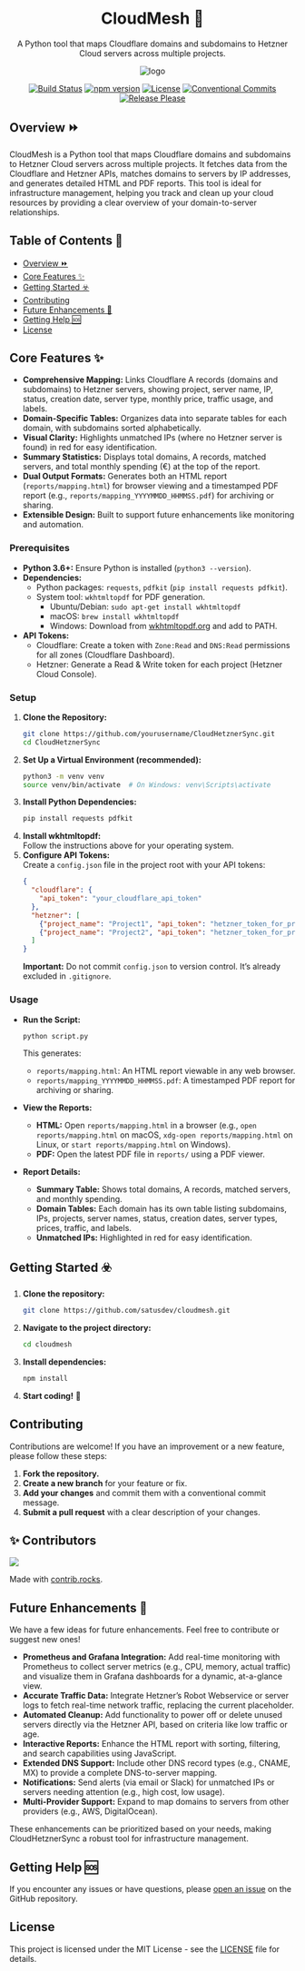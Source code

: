 <div align="center">
  <h1>CloudMesh 🚀</h1>
  <p>A Python tool that maps Cloudflare domains and subdomains to Hetzner Cloud servers across multiple projects.</p>
  <img src="https://img.icons8.com/fluency/96/000000/server.png" alt="logo"/>
</div>

<div align="center">

[![Build Status](https://img.shields.io/github/actions/workflow/status/satusdev/scaffold/lint.yml?branch=main)](https://github.com/satusdev/scaffold/actions)
[![npm version](https://img.shields.io/npm/v/starter-template.svg)](https://www.npmjs.com/package/starter-template)
[![License](https://img.shields.io/npm/l/starter-template.svg)](https://opensource.org/licenses/MIT)
[![Conventional Commits](https://img.shields.io/badge/Conventional%20Commits-1.0.0-%23FE5196?logo=conventionalcommits&logoColor=white)](https://conventionalcommits.org)
[![Release Please](https://img.shields.io/badge/release-please-blue.svg)](https://github.com/googleapis/release-please)

</div>

## Overview ⏩️

CloudMesh is a Python tool that maps Cloudflare domains and subdomains to Hetzner Cloud servers across multiple projects. It fetches data from the Cloudflare and Hetzner APIs, matches domains to servers by IP addresses, and generates detailed HTML and PDF reports. This tool is ideal for infrastructure management, helping you track and clean up your cloud resources by providing a clear overview of your domain-to-server relationships.

## Table of Contents 📄

- [Overview ⏩️](#overview-️)
- [Core Features ✨](#core-features-)
- [Getting Started ☣️](#getting-started-️)
- [Contributing](#contributing)
- [Future Enhancements 🔮](#future-enhancements-)
- [Getting Help 🆘](#getting-help-)
- [License](#license)

## Core Features ✨

- **Comprehensive Mapping:** Links Cloudflare A records (domains and subdomains) to Hetzner servers, showing project, server name, IP, status, creation date, server type, monthly price, traffic usage, and labels.
- **Domain-Specific Tables:** Organizes data into separate tables for each domain, with subdomains sorted alphabetically.
- **Visual Clarity:** Highlights unmatched IPs (where no Hetzner server is found) in red for easy identification.
- **Summary Statistics:** Displays total domains, A records, matched servers, and total monthly spending (€) at the top of the report.
- **Dual Output Formats:** Generates both an HTML report (`reports/mapping.html`) for browser viewing and a timestamped PDF report (e.g., `reports/mapping_YYYYMMDD_HHMMSS.pdf`) for archiving or sharing.
- **Extensible Design:** Built to support future enhancements like monitoring and automation.

### Prerequisites

- **Python 3.6+:** Ensure Python is installed (`python3 --version`).
- **Dependencies:**
  - Python packages: `requests`, `pdfkit` (`pip install requests pdfkit`).
  - System tool: `wkhtmltopdf` for PDF generation.
    - Ubuntu/Debian: `sudo apt-get install wkhtmltopdf`
    - macOS: `brew install wkhtmltopdf`
    - Windows: Download from [wkhtmltopdf.org](https://wkhtmltopdf.org) and add to PATH.
- **API Tokens:**
  - Cloudflare: Create a token with `Zone:Read` and `DNS:Read` permissions for all zones (Cloudflare Dashboard).
  - Hetzner: Generate a Read & Write token for each project (Hetzner Cloud Console).

### Setup

1. **Clone the Repository:**
   ```bash
   git clone https://github.com/yourusername/CloudHetznerSync.git
   cd CloudHetznerSync
   ```
2. **Set Up a Virtual Environment (recommended):**
   ```bash
   python3 -m venv venv
   source venv/bin/activate  # On Windows: venv\Scripts\activate
   ```
3. **Install Python Dependencies:**
   ```bash
   pip install requests pdfkit
   ```
4. **Install wkhtmltopdf:**  
   Follow the instructions above for your operating system.
5. **Configure API Tokens:**  
   Create a `config.json` file in the project root with your API tokens:
   ```json
   {
     "cloudflare": {
       "api_token": "your_cloudflare_api_token"
     },
     "hetzner": [
       {"project_name": "Project1", "api_token": "hetzner_token_for_project1"},
       {"project_name": "Project2", "api_token": "hetzner_token_for_project2"}
     ]
   }
   ```
   **Important:** Do not commit `config.json` to version control. It’s already excluded in `.gitignore`.

### Usage

- **Run the Script:**
  ```bash
  python script.py
  ```
  This generates:
  - `reports/mapping.html`: An HTML report viewable in any web browser.
  - `reports/mapping_YYYYMMDD_HHMMSS.pdf`: A timestamped PDF report for archiving or sharing.

- **View the Reports:**
  - **HTML:** Open `reports/mapping.html` in a browser (e.g., `open reports/mapping.html` on macOS, `xdg-open reports/mapping.html` on Linux, or `start reports/mapping.html` on Windows).
  - **PDF:** Open the latest PDF file in `reports/` using a PDF viewer.

- **Report Details:**
  - **Summary Table:** Shows total domains, A records, matched servers, and monthly spending.
  - **Domain Tables:** Each domain has its own table listing subdomains, IPs, projects, server names, status, creation dates, server types, prices, traffic, and labels.
  - **Unmatched IPs:** Highlighted in red for easy identification.


## Getting Started ☣️

1.  **Clone the repository:**
    ```bash
    git clone https://github.com/satusdev/cloudmesh.git
    ```
2.  **Navigate to the project directory:**
    ```bash
    cd cloudmesh
    ```
3.  **Install dependencies:**
    ```bash
    npm install
    ```
4.  **Start coding!** 🎉

## Contributing

Contributions are welcome! If you have an improvement or a new feature, please follow these steps:

1.  **Fork the repository.**
2.  **Create a new branch** for your feature or fix.
3.  **Add your changes** and commit them with a conventional commit message.
4.  **Submit a pull request** with a clear description of your changes.

## ✨ Contributors

<a href="https://github.com/satusdev/graphs/contributors">
  <img src="https://contrib.rocks/image?repo=satusdev/.github&repo=satusdev/cloudmesh" />
</a>

Made with [contrib.rocks](https://contrib.rocks).

## Future Enhancements 🔮

We have a few ideas for future enhancements. Feel free to contribute or suggest new ones!

- **Prometheus and Grafana Integration:** Add real-time monitoring with Prometheus to collect server metrics (e.g., CPU, memory, actual traffic) and visualize them in Grafana dashboards for a dynamic, at-a-glance view.
- **Accurate Traffic Data:** Integrate Hetzner’s Robot Webservice or server logs to fetch real-time network traffic, replacing the current placeholder.
- **Automated Cleanup:** Add functionality to power off or delete unused servers directly via the Hetzner API, based on criteria like low traffic or age.
- **Interactive Reports:** Enhance the HTML report with sorting, filtering, and search capabilities using JavaScript.
- **Extended DNS Support:** Include other DNS record types (e.g., CNAME, MX) to provide a complete DNS-to-server mapping.
- **Notifications:** Send alerts (via email or Slack) for unmatched IPs or servers needing attention (e.g., high cost, low usage).
- **Multi-Provider Support:** Expand to map domains to servers from other providers (e.g., AWS, DigitalOcean).

These enhancements can be prioritized based on your needs, making CloudHetznerSync a robust tool for infrastructure management.

## Getting Help 🆘

If you encounter any issues or have questions, please [open an issue](https://github.com/satusdev/scaffold/issues) on the GitHub repository.

## License

This project is licensed under the MIT License - see the [LICENSE](LICENSE) file for details.
